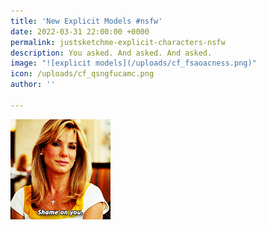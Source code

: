 ```yaml
---
title: 'New Explicit Models #nsfw'
date: 2022-03-31 22:00:00 +0000
permalink: justsketchme-explicit-characters-nsfw
description: You asked. And asked. And asked.
image: "![explicit models](/uploads/cf_fsaoacness.png)"
icon: /uploads/cf_qsngfucamc.png
author: ''

---
```

![](/uploads/giphy-2.gif)